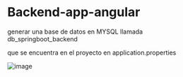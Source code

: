 # Backend-app-angular

generar una base de datos en MYSQL llamada  
db_springboot_backend

que se encuentra en el proyecto en application.properties

![image](https://user-images.githubusercontent.com/72812298/200946058-52ec4fa2-10e9-45dc-a82a-b4e62b70a425.png)
